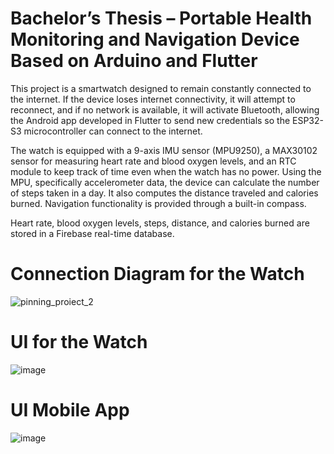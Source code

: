 # Bachelor’s Thesis – Portable Health Monitoring and Navigation Device Based on Arduino and Flutter

This project is a smartwatch designed to remain constantly connected to the internet. If the device loses internet connectivity, it will attempt to reconnect, and if no network is available, it will activate Bluetooth, allowing the Android app developed in Flutter to send new credentials so the ESP32-S3 microcontroller can connect to the internet.

The watch is equipped with a 9-axis IMU sensor (MPU9250), a MAX30102 sensor for measuring heart rate and blood oxygen levels, and an RTC module to keep track of time even when the watch has no power. Using the MPU, specifically accelerometer data, the device can calculate the number of steps taken in a day. It also computes the distance traveled and calories burned. Navigation functionality is provided through a built-in compass.

Heart rate, blood oxygen levels, steps, distance, and calories burned are stored in a Firebase real-time database.

# Connection Diagram for the Watch

![pinning_proiect_2](https://github.com/user-attachments/assets/77ffd26c-529c-4fa0-a6c6-646aebf71d60)

# UI for the Watch

![image](https://github.com/user-attachments/assets/918e2c23-8301-4bb9-ae0a-a2471fd15064)


# UI Mobile App

![image](https://github.com/user-attachments/assets/633c5f1d-4780-4616-b320-bd0f9e005896)
